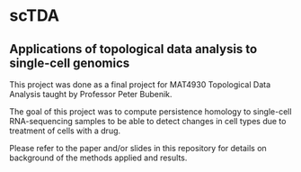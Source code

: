 # scTDA
## Applications of topological data analysis to single-cell genomics

This project was done as a final project for MAT4930 Topological Data Analysis taught by Professor Peter Bubenik. 

The goal of this project was to compute persistence homology to single-cell RNA-sequencing samples to be able to detect changes in cell types due to treatment of cells with a drug. 

Please refer to the paper and/or slides in this repository for details on background of the methods applied and results.
